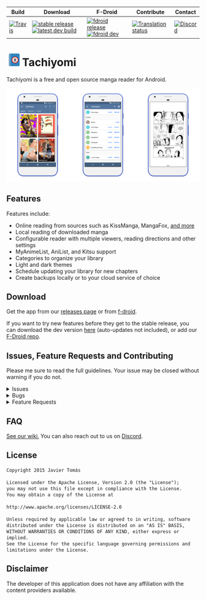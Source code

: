 | Build | Download | F-Droid | Contribute | Contact |
|-------|----------|---------|------------|---------|
| [![Travis](https://img.shields.io/travis/inorichi/tachiyomi.svg)](https://travis-ci.org/inorichi/tachiyomi) | [![stable release](https://img.shields.io/github/release/inorichi/tachiyomi.svg?maxAge=3600&label=stable)](https://github.com/inorichi/tachiyomi/releases) [![latest dev build](https://img.shields.io/badge/dev-latest%20build-blue.svg)](http://tachiyomi.kanade.eu/latest) | [![fdroid release](https://img.shields.io/badge/stable-f--droid.org-blue.svg)](https://f-droid.org/repository/browse/?fdid=eu.kanade.tachiyomi) [![fdroid dev](https://img.shields.io/badge/dev-wiki-blue.svg)](//github.com/inorichi/tachiyomi/wiki/FDroid-for-dev-versions) | [![Translation status](http://weblate.j2ghz.com/widgets/tachiyomi/-/svg-badge.svg)](https://github.com/inorichi/tachiyomi/wiki/Translation) | [![Discord](https://img.shields.io/discord/349436576037732353.svg)](https://discord.gg/2dDQBv2) |


# ![app icon](./.github/readme-images/app-icon.png)Tachiyomi
Tachiyomi is a free and open source manga reader for Android.

![screenshots of app](./.github/readme-images/screens.png)

## Features

Features include:
* Online reading from sources such as KissManga, MangaFox, [and more](https://github.com/inorichi/tachiyomi-extensions)
* Local reading of downloaded manga
* Configurable reader with multiple viewers, reading directions and other settings
* MyAnimeList, AniList, and Kitsu support
* Categories to organize your library
* Light and dark themes
* Schedule updating your library for new chapters
* Create backups locally or to your cloud service of choice

## Download
Get the app from our [releases page](https://github.com/inorichi/tachiyomi/releases) or from [f-droid](https://f-droid.org/packages/eu.kanade.tachiyomi/).

If you want to try new features before they get to the stable release, you can download the dev version [here](http://tachiyomi.kanade.eu/latest) (auto-updates not included), or add our [F-Droid repo](https://github.com/inorichi/tachiyomi/wiki/FDroid-for-dev-versions).

## Issues, Feature Requests and Contributing

Please me sure to read the full guidelines. Your issue may be closed without warning if you do not.

<details><summary>Issues</summary>

1. **Before reporting a new issue, take a look at the [FAQ](https://github.com/inorichi/tachiyomi/wiki/FAQ), the [changelog](https://github.com/inorichi/tachiyomi/releases) and the already opened [issues](https://github.com/inorichi/tachiyomi/issues).**
2. If you are unsure, ask here: [![Discord](https://img.shields.io/discord/349436576037732353.svg)](https://discord.gg/WrBkRk4)

</details>

<details><summary>Bugs</summary>

* Include version (Setting > About > Version)
 * If not latest, try updating, it may have already been solved
 * Dev version is equal to the number of commits as seen in the main page
* Include steps to reproduce (if not obvious from description)
* Include screenshot (if needed)
* If it could be device-dependent, try reproducing on another device (if possible)
* For large logs use http://pastebin.com/ (or similar)
* Don't group unrelated requests into one issue

DO: https://github.com/inorichi/tachiyomi/issues/24 https://github.com/inorichi/tachiyomi/issues/71

DON'T: https://github.com/inorichi/tachiyomi/issues/75

</details>

<details><summary>Feature Requests</summary>

* Write a detailed issue, explaning what it should do or how. Avoid writing just "like X app does"
* Include screenshot (if needed)

Catalogue requests should be created at https://github.com/inorichi/tachiyomi-extensions, they do not belong in this repository.
</details>

## FAQ

[See our wiki.](https://github.com/inorichi/tachiyomi/wiki/FAQ)
You can also reach out to us on [Discord](https://discord.gg/WrBkRk4).

## License

    Copyright 2015 Javier Tomás

    Licensed under the Apache License, Version 2.0 (the "License");
    you may not use this file except in compliance with the License.
    You may obtain a copy of the License at

    http://www.apache.org/licenses/LICENSE-2.0

    Unless required by applicable law or agreed to in writing, software
    distributed under the License is distributed on an "AS IS" BASIS,
    WITHOUT WARRANTIES OR CONDITIONS OF ANY KIND, either express or implied.
    See the License for the specific language governing permissions and
    limitations under the License.

## Disclaimer

The developer of this application does not have any affiliation with the content providers available.
